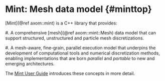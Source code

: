 Mint: Mesh data model {#minttop}
============

[Mint](@ref axom::mint) is a C++ library that provides:

#. A comprehensive  [mesh](@ref axom::mint::Mesh) data model that can support
   structured, unstructured and particle mesh discretizations.

#. A mesh-aware, fine-grain, parallel execution model that underpins the development of
  computational tools and numerical discretization methods, enabling
  implementations that are born *parallel* and *portable* to new and emerging
  architectures.

The [Mint User Guide](https://axom.readthedocs.io/en/develop/axom/mint/docs/sphinx/index.html)
introduces these concepts in more detail.
